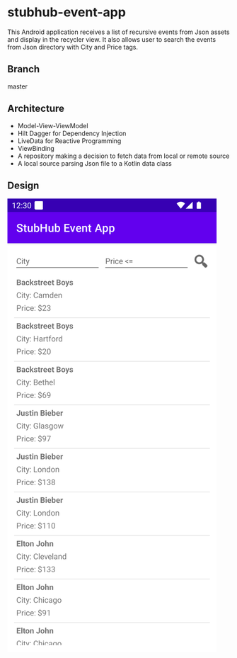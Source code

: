 # stubhub-event-app

This Android application receives a list of recursive events from Json assets and display in the recycler view. It also allows user to search the events from Json directory with City and Price tags.

## Branch

master

## Architecture

- Model-View-ViewModel
- Hilt Dagger for Dependency Injection
- LiveData for Reactive Programming
- ViewBinding
- A repository making a decision to fetch data from local or remote source
- A local source parsing Json file to a Kotlin data class

## Design
![alt text](https://github.com/kashifrizwan/stubhub-event-app/blob/master/design.png?raw=true)